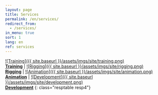```yaml
---
layout: page
title: Services
permalink: /en/services/
redirect_from:
  - /services/
in_menu: true
sort: 1
lang: en
ref: services
---
```


[![Training]({{ site.baseurl }}/assets/imgs/site/training.png)<br/>__Training__][1] | [![Rigging]({{ site.baseurl }}/assets/imgs/site/rigging.png)<br/>__Rigging__][2] | [![Animation]({{ site.baseurl }}/assets/imgs/site/animation.png)<br/>__Animation__][3] | [![Development]({{ site.baseurl }}/assets/imgs/site/development.png)<br/>__Development__][4]
{: class="resptable resp4"}

[1]: {{site.baseurl}}/services/training/
[2]: {{site.baseurl}}/services/rigging/
[3]: {{site.baseurl}}/services/animation/
[4]: {{site.baseurl}}/services/development/
